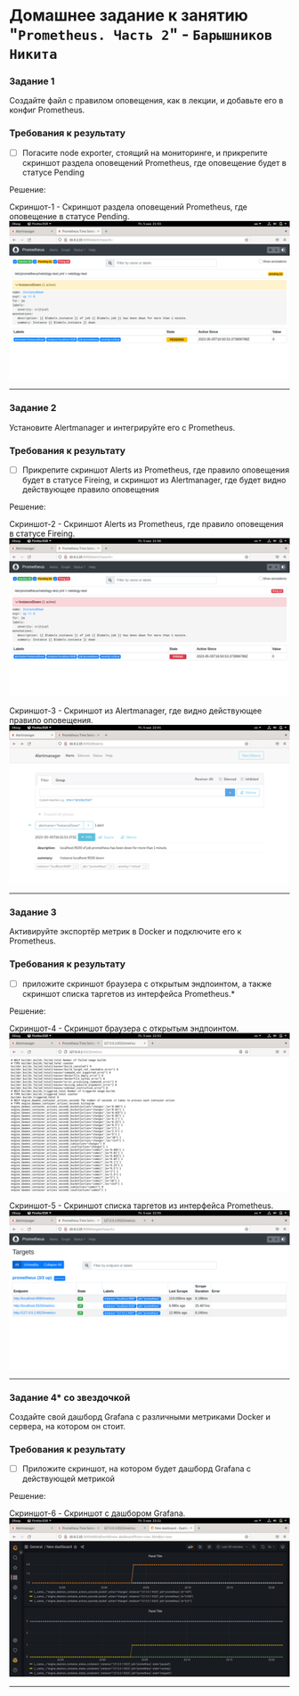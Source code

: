 # Домашнее задание к занятию "`Prometheus. Часть 2`" - `Барышников Никита`


### Задание 1
Создайте файл с правилом оповещения, как в лекции, и добавьте его в конфиг Prometheus.

### Требования к результату
- [ ] Погасите node exporter, стоящий на мониторинге, и прикрепите скриншот раздела оповещений Prometheus, где оповещение будет в статусе Pending

Решение:

Скриншот-1 - Скриншот раздела оповещений Prometheus, где оповещение в статусе Pending.
![Скриншот-1](https://github.com/BaryshnikovNV/Monitoring-and-fault-tolerance/blob/main/img/9-05/9.5.1_Скриншот_раздела_оповещений_Prometheus,_где_оповещение_в_статусе_Pending.png)

---

### Задание 2
Установите Alertmanager и интегрируйте его с Prometheus.

### Требования к результату
- [ ] Прикрепите скриншот Alerts из Prometheus, где правило оповещения будет в статусе Fireing, и скриншот из Alertmanager, где будет видно действующее правило оповещения

Решение:

Скриншот-2 - Скриншот Alerts из Prometheus, где правило оповещения в статусе Fireing.
![Скриншот-2](https://github.com/BaryshnikovNV/Monitoring-and-fault-tolerance/blob/main/img/9-05/9.5.2.1_Скриншот_Alerts_из_Prometheus,_где_правило_оповещения_в_статусе_Fireing.png)

Скриншот-3 - Скриншот из Alertmanager, где видно действующее правило оповещения.
![Скриншот-3](https://github.com/BaryshnikovNV/Monitoring-and-fault-tolerance/blob/main/img/9-05/9.5.2.2_Скриншот_из_Alertmanager,_где_видно_действующее_правило_оповещения.png)

---

### Задание 3

Активируйте экспортёр метрик в Docker и подключите его к Prometheus.

### Требования к результату
- [ ] приложите скриншот браузера с открытым эндпоинтом, а также скриншот списка таргетов из интерфейса Prometheus.*

Решение:

Скриншот-4 - Скриншот браузера с открытым эндпоинтом.
![Скриншот-4](https://github.com/BaryshnikovNV/Monitoring-and-fault-tolerance/blob/main/img/9-05/9.5.3.1_Скриншот_браузера_с_открытым_эндпоинтом.png)

Скриншот-5 - Скриншот списка таргетов из интерфейса Prometheus.
![Скриншот-5](https://github.com/BaryshnikovNV/Monitoring-and-fault-tolerance/blob/main/img/9-05/9.5.3.2_Скриншот_списка_таргетов_из_интерфейса_Prometheus.png)

---

### Задание 4* со звездочкой 

Создайте свой дашборд Grafana с различными метриками Docker и сервера, на котором он стоит.

### Требования к результату
- [ ] Приложите скриншот, на котором будет дашборд Grafana с действующей метрикой

Решение:

Скриншот-6 - Cкриншот c дашбором Grafana.
![Скриншот-6](https://github.com/BaryshnikovNV/Monitoring-and-fault-tolerance/blob/main/img/9-05/9.5.4_Cкриншот_c_дашбором_Grafana.png)

---
